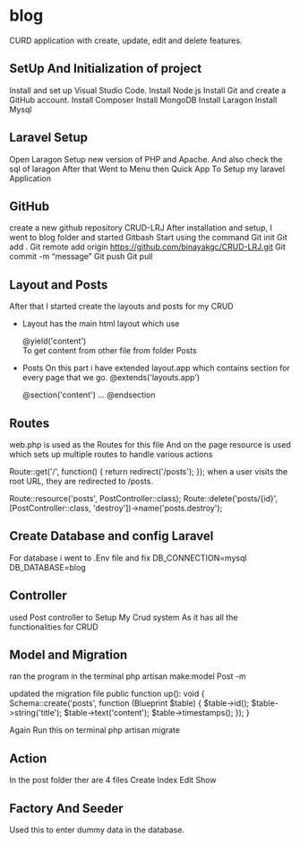 # blog

CURD application with create, update, edit and delete features.

## SetUp And Initialization of project
Install and set up Visual Studio Code.
Install Node.js
Install Git and create a GitHub account.
Install Composer
Install MongoDB
Install Laragon
Install Mysql

## Laravel Setup

Open Laragon
Setup new version of PHP and Apache.
And also check the sql of laragon
After that Went to Menu then Quick App 
To Setup my laravel Application

## GitHub
create a new github repository CRUD-LRJ
After installation and setup, I went to blog folder and started Gitbash
Start using the command
Git init
Git add .
Git remote add origin https://github.com/binayakgc/CRUD-LRJ.git
Git commit -m “message”
Git push
Git pull

## Layout and Posts
After that  I started create the layouts and  posts for my CRUD
- Layout
    has the main html layout which use
    <div class="container">
        @yield('content')
    </div>
    To get content from other file from folder Posts
- Posts
    On this part i have extended layout.app which contains section for every page
    that we go.
    @extends('layouts.app')

    @section('content')
    ...
    @endsection

## Routes

web.php is used as the Routes for this file
And on the page resource is used which sets up multiple routes to handle various actions

Route::get('/', function() {
    return redirect('/posts');
});
when a user visits the root URL, they are redirected to /posts.

Route::resource('posts', PostController::class); 
Route::delete('posts/{id}', [PostController::class, 'destroy'])->name('posts.destroy'); 


## Create Database and config Laravel

For database i went to .Env file and fix 
DB_CONNECTION=mysql
DB_DATABASE=blog

## Controller

 used Post controller to Setup My Crud system
As it has all the functionalities for CRUD

## Model and Migration

ran the program in the terminal
 php artisan make:model Post -m

updated the migration file
 public function up(): void
    {
        Schema::create('posts', function (Blueprint $table) {
            $table->id();
            $table->string('title');
            $table->text('content');
            $table->timestamps();
        });
    }

Again Run this on terminal
 php artisan migrate


## Action
In the post folder ther are 4 files
Create 
Index
Edit 
Show


## Factory And Seeder
Used this to enter dummy data in the database.